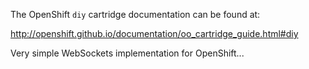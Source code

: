 The OpenShift `diy` cartridge documentation can be found at:

http://openshift.github.io/documentation/oo_cartridge_guide.html#diy

Very simple WebSockets implementation for OpenShift...
